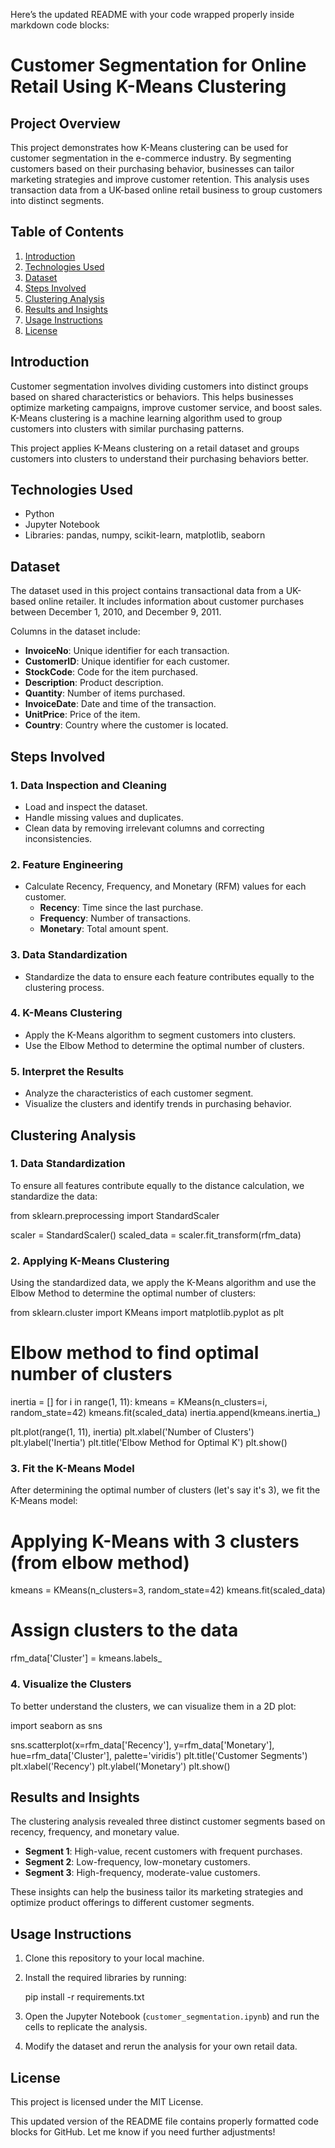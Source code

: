 Here’s the updated README with your code wrapped properly inside markdown code blocks:


# Customer Segmentation for Online Retail Using K-Means Clustering

## Project Overview

This project demonstrates how K-Means clustering can be used for customer segmentation in the e-commerce industry. By segmenting customers based on their purchasing behavior, businesses can tailor marketing strategies and improve customer retention. This analysis uses transaction data from a UK-based online retail business to group customers into distinct segments.

## Table of Contents

1. [Introduction](#introduction)
2. [Technologies Used](#technologies-used)
3. [Dataset](#dataset)
4. [Steps Involved](#steps-involved)
5. [Clustering Analysis](#clustering-analysis)
6. [Results and Insights](#results-and-insights)
7. [Usage Instructions](#usage-instructions)
8. [License](#license)

## Introduction

Customer segmentation involves dividing customers into distinct groups based on shared characteristics or behaviors. This helps businesses optimize marketing campaigns, improve customer service, and boost sales. K-Means clustering is a machine learning algorithm used to group customers into clusters with similar purchasing patterns.

This project applies K-Means clustering on a retail dataset and groups customers into clusters to understand their purchasing behaviors better.

## Technologies Used

- Python
- Jupyter Notebook
- Libraries: pandas, numpy, scikit-learn, matplotlib, seaborn

## Dataset

The dataset used in this project contains transactional data from a UK-based online retailer. It includes information about customer purchases between December 1, 2010, and December 9, 2011.

Columns in the dataset include:

- **InvoiceNo**: Unique identifier for each transaction.
- **CustomerID**: Unique identifier for each customer.
- **StockCode**: Code for the item purchased.
- **Description**: Product description.
- **Quantity**: Number of items purchased.
- **InvoiceDate**: Date and time of the transaction.
- **UnitPrice**: Price of the item.
- **Country**: Country where the customer is located.

## Steps Involved

### 1. Data Inspection and Cleaning
- Load and inspect the dataset.
- Handle missing values and duplicates.
- Clean data by removing irrelevant columns and correcting inconsistencies.

### 2. Feature Engineering
- Calculate Recency, Frequency, and Monetary (RFM) values for each customer.
    - **Recency**: Time since the last purchase.
    - **Frequency**: Number of transactions.
    - **Monetary**: Total amount spent.

### 3. Data Standardization
- Standardize the data to ensure each feature contributes equally to the clustering process.

### 4. K-Means Clustering
- Apply the K-Means algorithm to segment customers into clusters.
- Use the Elbow Method to determine the optimal number of clusters.

### 5. Interpret the Results
- Analyze the characteristics of each customer segment.
- Visualize the clusters and identify trends in purchasing behavior.

## Clustering Analysis

### 1. Data Standardization

To ensure all features contribute equally to the distance calculation, we standardize the data:


from sklearn.preprocessing import StandardScaler

scaler = StandardScaler()
scaled_data = scaler.fit_transform(rfm_data)



### 2. Applying K-Means Clustering

Using the standardized data, we apply the K-Means algorithm and use the Elbow Method to determine the optimal number of clusters:


from sklearn.cluster import KMeans
import matplotlib.pyplot as plt

# Elbow method to find optimal number of clusters
inertia = []
for i in range(1, 11):
    kmeans = KMeans(n_clusters=i, random_state=42)
    kmeans.fit(scaled_data)
    inertia.append(kmeans.inertia_)

plt.plot(range(1, 11), inertia)
plt.xlabel('Number of Clusters')
plt.ylabel('Inertia')
plt.title('Elbow Method for Optimal K')
plt.show()


### 3. Fit the K-Means Model

After determining the optimal number of clusters (let's say it's 3), we fit the K-Means model:


# Applying K-Means with 3 clusters (from elbow method)
kmeans = KMeans(n_clusters=3, random_state=42)
kmeans.fit(scaled_data)

# Assign clusters to the data
rfm_data['Cluster'] = kmeans.labels_


### 4. Visualize the Clusters

To better understand the clusters, we can visualize them in a 2D plot:


import seaborn as sns

sns.scatterplot(x=rfm_data['Recency'], y=rfm_data['Monetary'], hue=rfm_data['Cluster'], palette='viridis')
plt.title('Customer Segments')
plt.xlabel('Recency')
plt.ylabel('Monetary')
plt.show()


## Results and Insights

The clustering analysis revealed three distinct customer segments based on recency, frequency, and monetary value.

- **Segment 1**: High-value, recent customers with frequent purchases.
- **Segment 2**: Low-frequency, low-monetary customers.
- **Segment 3**: High-frequency, moderate-value customers.

These insights can help the business tailor its marketing strategies and optimize product offerings to different customer segments.

## Usage Instructions

1. Clone this repository to your local machine.
2. Install the required libraries by running:
    
    pip install -r requirements.txt
    
3. Open the Jupyter Notebook (`customer_segmentation.ipynb`) and run the cells to replicate the analysis.
4. Modify the dataset and rerun the analysis for your own retail data.

## License

This project is licensed under the MIT License.


This updated version of the README file contains properly formatted code blocks for GitHub. Let me know if you need further adjustments!
